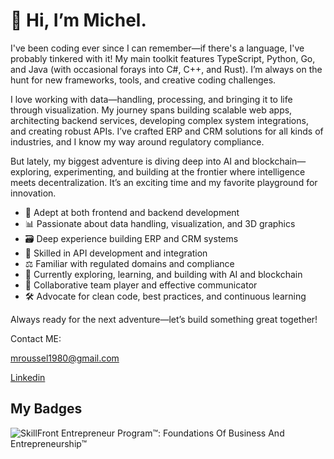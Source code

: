 # 👋 Hi, I’m Michel.

I've been coding ever since I can remember—if there's a language, I've probably tinkered with it! My main toolkit features TypeScript, Python, Go, and Java (with occasional forays into C#, C++, and Rust). I’m always on the hunt for new frameworks, tools, and creative coding challenges.

I love working with data—handling, processing, and bringing it to life through visualization. My journey spans building scalable web apps, architecting backend services, developing complex system integrations, and creating robust APIs. I’ve crafted ERP and CRM solutions for all kinds of industries, and I know my way around regulatory compliance.

But lately, my biggest adventure is diving deep into AI and blockchain—exploring, experimenting, and building at the frontier where intelligence meets decentralization. It’s an exciting time and my favorite playground for innovation.

- 🚀 Adept at both frontend and backend development
- 📊 Passionate about data handling, visualization, and 3D graphics
- 🗃️ Deep experience building ERP and CRM systems
- 🔌 Skilled in API development and integration
- ⚖️ Familiar with regulated domains and compliance
- 🤖 Currently exploring, learning, and building with AI and blockchain
- 🤝 Collaborative team player and effective communicator
- 🛠️ Advocate for clean code, best practices, and continuous learning

Always ready for the next adventure—let’s build something great together!

Contact ME:

mroussel1980@gmail.com

[Linkedin](https://www.linkedin.com/in/michel-dubois-prog/)

## My Badges

![SkillFront Entrepreneur Program™: Foundations Of Business And Entrepreneurship™](https://www.skillfront.com/badge-files/79843050572833.png)

